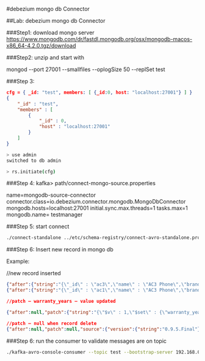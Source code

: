 #debezium mongo db Connector

##Lab: debezium mongo db Connector

###Step1: download mongo server https://www.mongodb.com/dr/fastdl.mongodb.org/osx/mongodb-macos-x86_64-4.2.0.tgz/download

###Step2: unzip and start with 

mongod --port 27001 --smallfiles --oplogSize 50 --replSet test

###Step 3: 

```json
cfg = { _id: "test", members: [ {_id:0, host: "localhost:27001"} ] }
{
	"_id" : "test",
	"members" : [
		{
			"_id" : 0,
			"host" : "localhost:27001"
		}
	]
}
```

```sh
> use admin
switched to db admin
```

```sh
> rs.initiate(cfg)

```

###Step 4: kafka> path/connect-mongo-source.properties

name=mongodb-source-connector
connector.class=io.debezium.connector.mongodb.MongoDbConnector
mongodb.hosts=localhost:27001
initial.sync.max.threads=1
tasks.max=1
mongodb.name= testmanager

###Step 5: start connect

```sh
./connect-standalone ../etc/schema-registry/connect-avro-standalone.properties path/connect-mongo-source.properties
```

###Step 6: Insert new record in mongo db

Example:

//new record inserted

```json
{"after":{"string":"{\"_id\" : \"ac3\",\"name\" : \"AC3 Phone\",\"brand\" : \"ACME\",\"type\" : \"phone\",\"price\" : 200.0,\"rating\" : 3.8,\"warranty_years\" : 1.0,\"available\" : true}"},"patch":null,"source":{"version":{"string":"0.9.5.Final"},"connector":{"string":"mongodb"},"name":"nbs-mortgages-rio-affordability-manager","rs":"test","ns":"nbs-mortgages-rio-affordability-manager.Test","sec":1569703578,"ord":1,"h":{"long":745720102905626576},"initsync":{"boolean":true}},"op":{"string":"r"},"ts_ms":{"long":1569703581812}}
{"after":{"string":"{\"_id\" : \"ac1\",\"name\" : \"AC3 Phone\",\"brand\" : \"ACME\",\"type\" : \"phone\",\"price\" : 200.0,\"rating\" : 3.8,\"warranty_years\" : 1.0,\"available\" : true}"},"patch":null,"source":{"version":{"string":"0.9.5.Final"},"connector":{"string":"mongodb"},"name":"nbs-mortgages-rio-affordability-manager","rs":"test","ns":"nbs-mortgages-rio-affordability-manager.Test","sec":1569703606,"ord":1,"h":{"long":-8550136954992235550},"initsync":{"boolean":false}},"op":{"string":"c"},"ts_ms":{"long":1569703606433}}

//patch – warranty_years – value updated

{"after":null,"patch":{"string":"{\"$v\" : 1,\"$set\" : {\"warranty_years\" : 2.0}}"},"source":{"version":{"string":"0.9.5.Final"},"connector":{"string":"mongodb"},"name":"nbs-mortgages-rio-affordability-manager","rs":"test","ns":"nbs-mortgages-rio-affordability-manager.Test","sec":1569706369,"ord":1,"h":{"long":-6938885522743841623},"initsync":{"boolean":false}},"op":{"string":"u"},"ts_ms":{"long":1569706369166}}

//patch – null when record delete
{"after":null,"patch":null,"source":{"version":{"string":"0.9.5.Final"},"connector":{"string":"mongodb"},"name":"nbs-mortgages-rio-affordability-manager","rs":"test","ns":"nbs-mortgages-rio-affordability-manager.Test","sec":1569706401,"ord":1,"h":{"long":-4405656552751642254},"initsync":{"boolean":false}},"op":{"string":"d"},"ts_ms":{"long":1569706401998}}
```

###Step 6: run the consumer to validate messages are on topic

```sh
./kafka-avro-console-consumer --topic test --bootstrap-server 192.168.0.3:9092
```